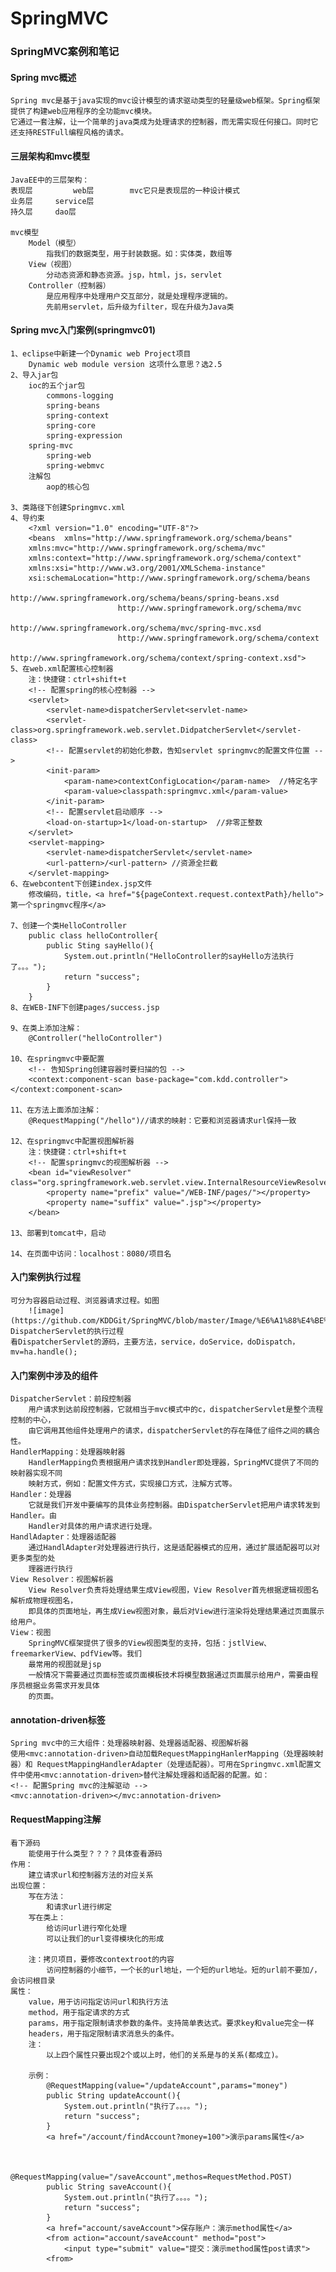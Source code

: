 # SpringMVC
### SpringMVC案例和笔记

#### Spring mvc概述
	Spring mvc是基于java实现的mvc设计模型的请求驱动类型的轻量级web框架。Spring框架提供了构建web应用程序的全功能mvc模块。    
	它通过一套注解，让一个简单的java类成为处理请求的控制器，而无需实现任何接口。同时它还支持RESTFull编程风格的请求。    
  
#### 三层架构和mvc模型
 	JavaEE中的三层架构：
	表现层 		web层		mvc它只是表现层的一种设计模式
	业务层		service层
	持久层		dao层	
	
	mvc模型
		Model（模型）
			指我们的数据类型，用于封装数据。如：实体类，数组等
		View（视图）
			分动态资源和静态资源。jsp，html，js，servlet
		Controller（控制器）
			是应用程序中处理用户交互部分，就是处理程序逻辑的。
			先前用servlet，后升级为filter，现在升级为Java类
#### Spring mvc入门案例(springmvc01)
	1、eclipse中新建一个Dynamic web Project项目	
		Dynamic web module version 这项什么意思？选2.5
	2、导入jar包
		ioc的五个jar包
			commons-logging
			spring-beans
			spring-context
			spring-core
			spring-expression
		spring-mvc
			spring-web 
			spring-webmvc
		注解包
			aop的核心包
	
	3、类路径下创建Springmvc.xml
	4、导约束
		<?xml version="1.0" encoding="UTF-8"?>
		<beans 	xmlns="http://www.springframework.org/schema/beans"
		xmlns:mvc="http://www.springframework.org/schema/mvc"
		xmlns:context="http://www.springframework.org/schema/context"
		xmlns:xsi="http://www.w3.org/2001/XMLSchema-instance"
		xsi:schemaLocation="http://www.springframework.org/schema/beans
							http://www.springframework.org/schema/beans/spring-beans.xsd
							http://www.springframework.org/schema/mvc
							http://www.springframework.org/schema/mvc/spring-mvc.xsd
							http://www.springframework.org/schema/context
							http://www.springframework.org/schema/context/spring-context.xsd">
	5、在web.xml配置核心控制器
		注：快捷键：ctrl+shift+t
		<!-- 配置spring的核心控制器 -->
		<servlet>
			<servlet-name>dispatcherServlet<servlet-name>
			<servlet-class>org.springframework.web.servlet.DidpatcherServlet</servlet-class>
			<!-- 配置servlet的初始化参数，告知servlet springmvc的配置文件位置 -->
			<init-param>
				<param-name>contextConfigLocation</param-name>  //特定名字
				<param-value>classpath:springmvc.xml</param-value>
			</init-param>
			<!-- 配置servlet启动顺序 -->
			<load-on-startup>1</load-on-startup>  //非零正整数
		</servlet>
		<servlet-mapping>
			<servlet-name>dispatcherServlet</servlet-name>
			<url-pattern>/<url-pattern> //资源全拦截
		</servlet-mapping>
	6、在webcontent下创建index.jsp文件
		修改编码，title，<a href="${pageContext.request.contextPath}/hello">第一个springmvc程序</a>
	
	7、创建一个类HelloController
		public class helloController{
			public Sting sayHello(){
				System.out.println("HelloController的sayHello方法执行了。。。");
				return "success";
			}
		}
	8、在WEB-INF下创建pages/success.jsp
		
	9、在类上添加注解：
		@Controller("helloController")
	
	10、在springmvc中要配置
		<!-- 告知Spring创建容器时要扫描的包 -->
		<context:component-scan base-package="com.kdd.controller"></context:component-scan>
	
	11、在方法上面添加注解：
		@RequestMapping("/hello")//请求的映射：它要和浏览器请求url保持一致
	
	12、在springmvc中配置视图解析器
		注：快捷键：ctrl+shift+t
		<!-- 配置springmvc的视图解析器 -->
		<bean id="viewResolver" class="org.springframework.web.servlet.view.InternalResourceViewResolver">
			<property name="prefix" value="/WEB-INF/pages/"></property>
			<property name="suffix" value=".jsp"></property>
		</bean>
	
	13、部署到tomcat中，启动
	
	14、在页面中访问：localhost：8080/项目名
	
#### 入门案例执行过程		
	可分为容器启动过程、浏览器请求过程。如图    
      	![image](https://github.com/KDDGit/SpringMVC/blob/master/Image/%E6%A1%88%E4%BE%8B%E6%89%A7%E8%A1%8C%E8%BF%87%E7%A8%8B%E5%9B%BE.jpg)			DispatcherServlet的执行过程
	看DispatcherServlet的源码，主要方法，service，doService，doDispatch，mv=ha.handle();	  
	
#### 入门案例中涉及的组件
	
	DispatcherServlet：前段控制器
		用户请求到达前段控制器，它就相当于mvc模式中的c，dispatcherServlet是整个流程控制的中心，
		由它调用其他组件处理用户的请求，dispatcherServlet的存在降低了组件之间的耦合性。
	HandlerMapping：处理器映射器
		HandlerMapping负责根据用户请求找到Handler即处理器，SpringMVC提供了不同的映射器实现不同
		映射方式，例如：配置文件方式，实现接口方式，注解方式等。
	Handler：处理器
		它就是我们开发中要编写的具体业务控制器。由DispatcherServlet把用户请求转发到Handler。由
		Handler对具体的用户请求进行处理。
	HandlAdapter：处理器适配器
		通过HandlAdapter对处理器进行执行，这是适配器模式的应用，通过扩展适配器可以对更多类型的处
		理器进行执行
	View Resolver：视图解析器
		View Resolver负责将处理结果生成View视图，View Resolver首先根据逻辑视图名解析成物理视图名，
		即具体的页面地址，再生成View视图对象，最后对View进行渲染将处理结果通过页面展示给用户。
	View：视图
		SpringMVC框架提供了很多的View视图类型的支持，包括：jstlView、freemarkerView、pdfView等。我们
		最常用的视图就是jsp
		一般情况下需要通过页面标签或页面模板技术将模型数据通过页面展示给用户，需要由程序员根据业务需求开发具体
		的页面。
		
#### annotation-driven标签
	Spring mvc中的三大组件：处理器映射器、处理器适配器、视图解析器
	使用<mvc:annotation-driven>自动加载RequestMappingHanlerMapping（处理器映射器）和 RequestMappingHandlerAdapter（处理适配器）。可用在Springmvc.xml配置文件中使用<mvc:annotation-driven>替代注解处理器和适配器的配置。如：
	<!-- 配置Spring mvc的注解驱动 -->
	<mvc:annotation-driven></mvc:annotation-driven>			

#### RequestMapping注解
	看下源码
		能使用于什么类型？？？？具体查看源码
	作用：
		建立请求url和控制器方法的对应关系  
	出现位置：
		写在方法：
			和请求url进行绑定   
		写在类上：
			给访问url进行窄化处理   
			可以让我们的url变得模块化的形成  
			
		注：拷贝项目，要修改contextroot的内容
			访问控制器的小细节，一个长的url地址，一个短的url地址。短的url前不要加/，会访问根目录
	属性：
		value，用于访问指定访问url和执行方法
		method，用于指定请求的方式
		params，用于指定限制请求参数的条件。支持简单表达式。要求key和value完全一样
		headers，用于指定限制请求消息头的条件。
		注：
			以上四个属性只要出现2个或以上时，他们的关系是与的关系(都成立)。
	
		示例：
			@RequestMapping(value="/updateAccount",params="money")
			public String updateAccount(){
				System.out.println("执行了。。。。");
				return "success";
			}
			<a href="/account/findAccount?money=100">演示params属性</a>
	
	
			@RequestMapping(value="/saveAccount",methos=RequestMethod.POST)
			public String saveAccount(){
				System.out.println("执行了。。。。");
				return "success";
			}
			<a href="account/saveAccount">保存账户：演示method属性</a>
			<from action="account/saveAccount" method="post">
				<input type="submit" value="提交：演示method属性post请求">
			<from>
			
